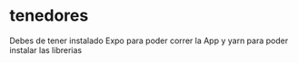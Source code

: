 # tenedores

Debes de tener instalado Expo para poder correr la App y yarn para poder instalar las librerias
